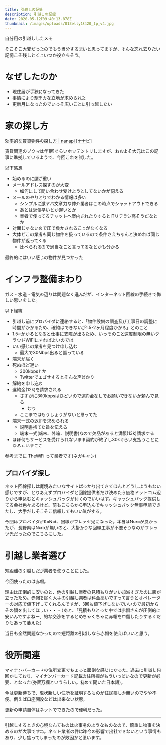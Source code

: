 ```yaml
---
title: 引越しの記録
description: 引越しの記録
date: 2020-05-12T09:40:13.878Z
thumbnail: /images/uploads/013elly18420_tp_v4.jpg
---
```

自分用の引越ししたメモ

そこそこ大変だったのでもう当分するまいと思ってますが、そんな忘れ去りたい記憶こそ残しとくといつか役立ちそう。

# なぜしたのか

- 現住居が手狭になってきた
- 事情により駅チカな立地が求められた
- 更新月になったのでいっそ広いことに引っ越したい

# 家の探し方

[効率的な賃貸物件の探し方 \| nanapi \[ナナピ\]](https://nanapi.jp/ja/286)

賃貸関連のブクマは年1回ぐらいホッテントリしますが、おおよそ大元はこの記事に準拠しているようで、今回これを試した。

以下感想
- 始めるのに腰が重い
- メールアドレス探すのが大変
  - 如何にして問い合わせ受けようとしてないかが伺える
- メールのやりとりでわかる情報は多い
  - シンプルに激ヤバ文章力な仲介業者はこの時点でシャットアウトできる
  - あとは返信早いとか遅いとか
  - 業者で使ってるチャットへ案内されたりするとITリテラシ高そうだなとか
- 対面じゃないので圧で負かされることがなくなる
- 大体どこの業者も同じ物件を扱っているので条件さえちゃんと決めれば同じ物件が返ってくる
  - 比べられるので適当なこと言ってるなとかも分かる

最終的にはいい感じの物件が見つかった

# インフラ整備まわり

ガス・水道・電気の辺りは問題なく進んだが、インターネット回線の手続きで悔しい思いをした。

以下経緯

- 引越し前にプロバイダに連絡すると、「物件設備の調査及び工事日の調整に時間がかかるため、確約はできないが1.5-2ヶ月程度かかる」とのこと
- 1.5~かかるとなると仕事に支障が出るため、いっそのこと速度制限の無いクラウドWiFiにすればよいのでは
- いい感じの業者を見つけ申し込む
  - 最大で30Mbps出ると謳っている
- 端末が届く
- 死ぬほど遅い
  - 300kbpsとか
  - Twitterでエゴサするとそんな声ばかり
- 解約を申し込む
- 違約金(12k)を請求される
  - さすがに300kbpsはひどいので違約金なしでお願いできないか頼んで見る
    - むり
  - ここまではもうしょうがないと思ってた
- 端末一式の返却を求められる
  - 説明書捨てた旨を伝える
  - 端末一式(端末、外箱、説明書)なので欠品があると満額(13k)請求する
- ほぼ何もサービスを受けられないまま契約が終了し30kぐらい支払うことになる←いまここ

参考までに TheWiFi って業者です(ネガキャン)

## プロバイダ探し

ネット回線探しは魔境みたいなサイトばっかり出てきてほんとどうしようもない感じですが、とりあえずプロバイダと回線提供者だけ決めたら価格ドットコム辺りから申込むとキャッシュバックが付くのでいいはず。キャッシュバック提供してる会社色々あるけど、前もこちらから申込んでキャッシュバック無事申請できたし、大手だしそこそこ信頼してもいい気がする。

今回はプロバイダがSoNet、回線がフレッツ光になった。本当はNuroが良かったが、長野県はNuroが無いのと、大掛かりな回線工事が不要そうなのがフレッツ光だったのでこちらにした。

# 引越し業者選び

短距離の引越しだが業者を使うことにした。

今回使ったのは赤帽。

理由は圧倒的に安いのと、他の引越し業者の見積もりがいい加減すぎたのに腹が立ったため。赤帽を除く大手の引越し業者は料金高いですって言うとオペレーターの対応で値下げしてくれるんですが、3回も値下げしないでいいので最初からその額を出してほしい・・・（あと、「見積もりとった中では赤帽さんが圧倒的に安いんですよねー」的な交渉をするとめちゃくちゃに赤帽を中傷したりするくだりもあって萎えた）

当日も全然問題なかったので短距離の引越しなら赤帽を使えばいいと思う。

# 役所関連

マイナンバーカードの住所変更でちょっと面倒な感じになった。過去に引越し何回かしており、マイナンバーカード記載の住所欄がもういっぱいなので更新が必要、となった(券面万欄というらしい。初めて聞いた日本語)。

今は更新待ちで、現状新しい住所を証明するものが住民票しか無いのでやや不便。例えば口座開設などは出来ない状態。

更新の申請自体はネットでできたので便利だった。

--- 

引越しするときの心境なんてものは火事場のようなものなので、慎重に物事を決めるのが大事ですね。ネット業者の件は昨今の影響で出社できないという事情もあり、少し焦ってしまったのが敗因かと思います。
